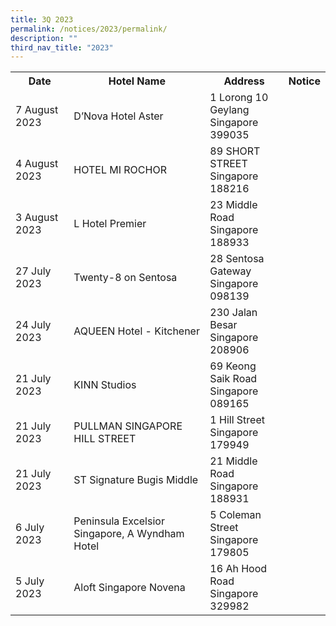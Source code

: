 ```yaml
---
title: 3Q 2023
permalink: /notices/2023/permalink/
description: ""
third_nav_title: "2023"
---
```

<table>
	<tbody><tr>
		<th>Date</th>
		<th>Hotel Name</th>
		<th>Address</th>
		<th>Notice</th>
	</tr>
		 <tr>
		<td>7 August 2023</td>
		<td>D’Nova Hotel Aster</td>
		<td>1 Lorong 10 Geylang<br>Singapore 399035</td>
		<td><a href="/files/D’Nova Hotel Aster.pdf"></a></td>
	</tr>
	<tr>
 </tr><tr>
		<td>4 August 2023</td>
		<td>HOTEL MI ROCHOR</td>
		<td>89 SHORT STREET<br>Singapore 188216</td>
		<td><a href="/files/HOTEL MI ROCHOR.pdf"></a></td>
	</tr>
	<tr>
		<td>3 August 2023</td>
		<td>L Hotel Premier</td>
		<td>23 Middle Road<br>Singapore 188933</td>
		<td><a href="/files/L Hotel Premier.pdf"></a></td>
	</tr>
						<tr>
		<td>27 July 2023</td>
		<td>Twenty-8 on Sentosa</td>
		<td>28 Sentosa Gateway<br>Singapore 098139</td>
		<td><a href="/files/Twenty-8 on Sentosa.pdf"></a></td>
	</tr>
				<tr>
		<td>24 July 2023</td>
		<td>AQUEEN Hotel - Kitchener</td>
		<td>230 Jalan Besar <br>Singapore 208906</td>
		<td><a href="/files/AQUEEN Hotel - Kitchener pdf.pdf"></a></td>
	</tr>
<tr>
		</tr><tr>
		<td>21 July 2023</td>
		<td>KINN Studios</td>
		<td>69 Keong Saik Road<br>Singapore 089165</td>
		<td><a href="/files/KINN Studios.pdf"></a></td>
	</tr>
<tr>
		<td>21 July 2023</td>
		<td>PULLMAN SINGAPORE HILL STREET</td>
		<td>1 Hill Street<br>Singapore 179949</td>
		<td><a href="/files/PULLMAN SINGAPORE HILL STREET.pdf"></a></td>
	</tr>
<tr>
</tr><tr>
		<td>21 July 2023</td>
		<td>ST Signature Bugis Middle</td>
		<td>21 Middle Road<br>Singapore 188931</td>
		<td><a href="/files/ST Signature Bugis Middle.pdf"></a></td>
	</tr>
<tr>
				</tr><tr>
		<td>6 July 2023</td>
		<td>Peninsula Excelsior Singapore, A Wyndham Hotel</td>
		<td>5 Coleman Street<br>Singapore 179805</td>
		<td><a href="/files/Peninsula Excelsior Singapore, A Wyndham Hotel.pdf"></a></td>
	</tr>
<tr>
		</tr><tr>
		<td>5 July 2023</td>
		<td>Aloft Singapore Novena</td>
		<td>16 Ah Hood Road<br>Singapore 329982</td>
		<td><a href="/files/Aloft Singapore Novena.pdf"></a></td>
	</tr>
<tr></tr></tbody></table>